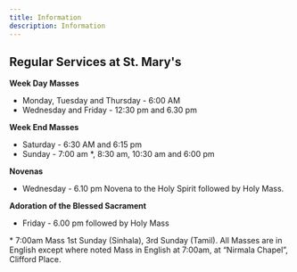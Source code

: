 ```yaml
---
title: Information
description: Information
---
```


## Regular Services at St. Mary's

**Week Day Masses**
- Monday, Tuesday and Thursday - 6:00 AM
- Wednesday and Friday - 12:30 pm and 6.30 pm 
 
**Week End Masses**
- Saturday - 6:30 AM and 6:15 pm
- Sunday - 7:00 am *, 8:30 am, 10:30 am and 6:00 pm


**Novenas**

- Wednesday - 6.10 pm  Novena to the Holy Spirit followed by Holy Mass.

**Adoration of the Blessed Sacrament**

- Friday - 6.00 pm followed by Holy Mass

 

\* 7:00am Mass 1st Sunday (Sinhala), 3rd Sunday (Tamil). All Masses are in English except where noted
Mass in English at 7:00am, at “Nirmala Chapel”, Clifford Place.

